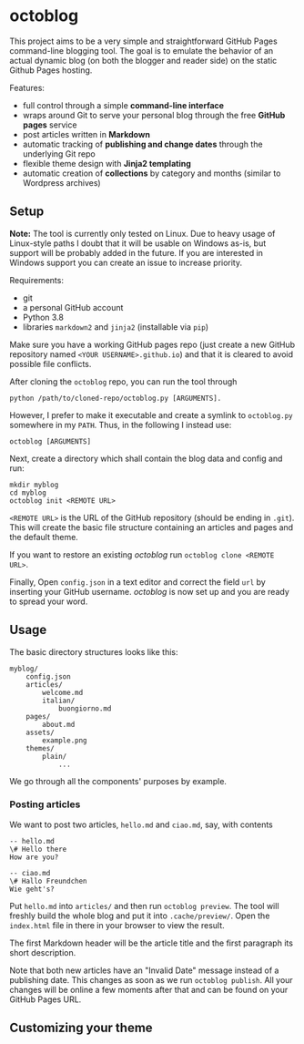 # octoblog

This project aims to be a very simple and straightforward GitHub Pages command-line blogging tool.
The goal is to emulate the behavior of an actual dynamic blog (on both the blogger and reader 
side) on the static Github Pages hosting.

Features:
 - full control through a simple **command-line interface**
 - wraps around Git to serve your personal blog through the free **GitHub pages** service
 - post articles written in **Markdown**
 - automatic tracking of **publishing and change dates** through the underlying Git repo
 - flexible theme design with **Jinja2 templating**
 - automatic creation of **collections** by category and months (similar to Wordpress archives)

## Setup

**Note:** The tool is currently only tested on Linux. Due to heavy usage of Linux-style paths
I doubt that it will be usable on Windows as-is, but support will be probably added in the future.
If you are interested in Windows support you can create an issue to increase priority.

Requirements:
 - git
 - a personal GitHub account
 - Python 3.8
 - libraries `markdown2` and `jinja2` (installable via `pip`)

Make sure you have a working GitHub pages repo (just create a new GitHub repository named
`<YOUR USERNAME>.github.io`) and that it is cleared to avoid possible file conflicts.

After cloning the `octoblog` repo, you can run the tool through
```
python /path/to/cloned-repo/octoblog.py [ARGUMENTS].
```
However, I prefer to make it executable and create a symlink to `octoblog.py` somewhere in
my `PATH`. Thus, in the following I instead use:
```
octoblog [ARGUMENTS]
```

Next, create a directory which shall contain the blog data and config and run:
```
mkdir myblog
cd myblog
octoblog init <REMOTE URL>
```
`<REMOTE URL>` is the URL of the GitHub repository (should be ending in `.git`).
This will create the basic file structure containing an articles and pages and the
default theme.

If you want to restore an existing *octoblog* run `octoblog clone <REMOTE URL>`.

Finally, Open `config.json` in a text editor and correct the field `url` by inserting your 
GitHub username.
*octoblog* is now set up and you are ready to spread your word.

## Usage

The basic directory structures looks like this:
```
myblog/
	config.json
	articles/
		welcome.md
		italian/
			buongiorno.md
	pages/
		about.md
	assets/
		example.png
	themes/
		plain/
			...
```

We go through all the components' purposes by example.

### Posting articles

We want to post two articles, `hello.md` and `ciao.md`, say, with contents
```
-- hello.md
\# Hello there
How are you?

-- ciao.md
\# Hallo Freundchen
Wie geht's?
```
Put `hello.md` into `articles/` and then run `octoblog preview`. The tool will freshly build
the whole blog and put it into `.cache/preview/`. Open the `index.html` file in there in your
browser to view the result.

The first Markdown header will be the article title and the first paragraph its short description.

Note that both new articles have an "Invalid Date" message instead of a publishing date. 
This changes as soon as we run `octoblog publish`. All your changes will be online a few moments 
after that and can be found on your GitHub Pages URL.

## Customizing your theme

